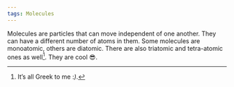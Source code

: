 ```yaml
---
tags: Molecules
---
```


Molecules are particles that can move independent of one another. They can have a different number of atoms in them. Some molecules are monoatomic, others are diatomic. There are also triatomic and tetra-atomic ones as well[^1]. They are cool 😎. 

[^1]: It’s all Greek to me :*)*.